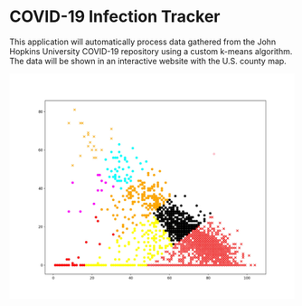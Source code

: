 # COVID-19 Infection Tracker

This application will automatically process data gathered from the John Hopkins University COVID-19 repository using a custom k-means algorithm. The data will be shown in an interactive website with the U.S. county map.

![Clustered Plot](https://raw.githubusercontent.com/calvinsienatra/covid-19-tracker/master/example_plot.jpg "Example K-Means Clustered Plot")
